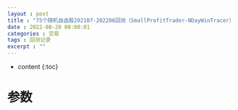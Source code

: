 ```yaml
---
layout : post
title : "75个随机自选股202107-202206回测（SmallProfitTrader-NDayWinTracer）"
date : 2022-08-20 00:00:01
categories : 交易
tags : 回测记录
excerpt : ""
---
```


* content
{:toc}


# 参数
